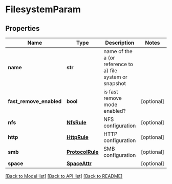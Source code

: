 # FilesystemParam

## Properties
Name | Type | Description | Notes
------------ | ------------- | ------------- | -------------
**name** | **str** | name of the a (or reference to a) file system or snapshot | 
**fast_remove_enabled** | **bool** | is fast remove mode enabled? | [optional] 
**nfs** | [**NfsRule**](NfsRule.md) | NFS configuration | [optional] 
**http** | [**HttpRule**](HttpRule.md) | HTTP configuration | [optional] 
**smb** | [**ProtocolRule**](ProtocolRule.md) | SMB configuration | [optional] 
**space** | [**SpaceAttr**](SpaceAttr.md) |  | [optional] 

[[Back to Model list]](../README.md#documentation-for-models) [[Back to API list]](../README.md#documentation-for-api-endpoints) [[Back to README]](../README.md)


